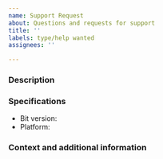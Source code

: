 ```yaml
---
name: Support Request
about: Questions and requests for support
title: ''
labels: type/help wanted
assignees: ''

---
```


<!--

Before submitting a new issue, please search past issues (open or closed).  

-->

### Description

<!-- A clear and concise description of what you are trying to achieve -->

### Specifications

- Bit version:
- Platform:

### Context and additional information

<!-- A clear and concise description of the type of project and environment. Anything that will help others get a better understanding of your use case. -->
